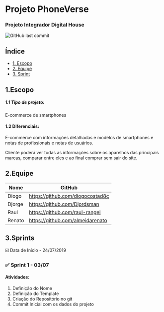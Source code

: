 # Projeto PhoneVerse

### Projeto Integrador **Digital House**

![GitHub last commit](https://img.shields.io/github/last-commit/almeidarenato/projetointegrador-dh-tbd.svg?style=plastic)

## Índice

- [1. Escopo](#1escopo)
- [2. Equipe](#2equipe)
- [3. Sprint](#3sprints)

## 1.Escopo

##### 1.1 Tipo de projeto:

E-commerce de smartphones

#### 1.2 Diferenciais:

E-commerce com informações detalhadas e modelos de smartphones e notas de profissionais e notas de usuários.

Cliente poderá ver todas as informações sobre os aparelhos das principais marcas, comparar entre eles e ao final comprar sem sair do site.

## 2.Equipe

| Nome   | GitHub                           |
| ------ | -------------------------------- |
| Diogo  | https://github.com/diogocostad8c |
| Djorge | https://github.com/Djordsman     |
| Raul   | https://github.com/raul-rangel   |
| Renato | https://github.com/almeidarenato |

## 3.Sprints

:ballot_box_with_check: Data de Início - 24/07/2019

### :white_check_mark: **Sprint 1** - 03/07

#### Atividades:

1. Definição do Nome
2. Definição do Template
3. Criação do Repositório no git
4. Commit Inicial com os dados do projeto
